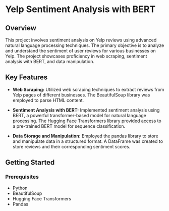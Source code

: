 # Yelp Sentiment Analysis with BERT

## Overview

This project involves sentiment analysis on Yelp reviews using advanced natural language processing techniques. The primary objective is to analyze and understand the sentiment of user reviews for various businesses on Yelp. The project showcases proficiency in web scraping, sentiment analysis with BERT, and data manipulation.

## Key Features

- **Web Scraping:** Utilized web scraping techniques to extract reviews from Yelp pages of different businesses. The BeautifulSoup library was employed to parse HTML content.

- **Sentiment Analysis with BERT:** Implemented sentiment analysis using BERT, a powerful transformer-based model for natural language processing. The Hugging Face Transformers library provided access to a pre-trained BERT model for sequence classification.

- **Data Storage and Manipulation:** Employed the pandas library to store and manipulate data in a structured format. A DataFrame was created to store reviews and their corresponding sentiment scores.

## Getting Started

### Prerequisites

- Python
- BeautifulSoup
- Hugging Face Transformers
- Pandas
